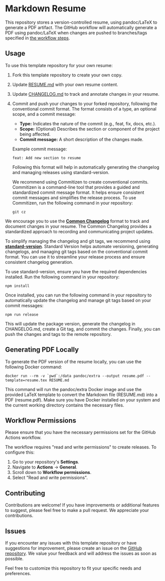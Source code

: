 # Markdown Resume

This repository stores a version-controlled resume, using pandoc/LaTeX to generate a PDF artifact.
The GitHub workflow will automatically generate a PDF using pandoc/LaTeX when changes are pushed
to branches/tags specified in [the workflow steps](./.github/workflows/pdf_generation.yml).

## Usage

To use this template repository for your own resume:

1. Fork this template repository to create your own copy.
2. Update [RESUME.md](./RESUME.md) with your own resume content.
3. Update [CHANGELOG.md](./CHANGELOG.md) to track and annotate changes in your resume.
4. Commit and push your changes to your forked repository, following the conventional commit 
   format. The format consists of a type, an optional scope, and a commit message:
   - **Type:** Indicates the nature of the commit (e.g., feat, fix, docs, etc.).
   - **Scope:** (Optional) Describes the section or component of the project being affected.
   - **Commit message:** A short description of the changes made.

   Example commit message:
   ```plaintext
   feat: Add new section to resume
   ```
   Following this format will help in automatically generating the changelog and managing releases
   using standard-version.

   We recommend using Commitizen to create conventional commits. Commitizen is a command-line tool 
   that provides a guided and standardized commit message format. It helps ensure consistent commit
   messages and simplifies the release process. To use Commitizen, run the following command in
   your repository:

   ```shell
   git cz
   ```

We encourage you to use the **[Common Changelog](https://common-changelog.org/)** format to track
and document changes in your resume. The Common Changelog provides a standardized approach to
recording and communicating project updates.

To simplify managing the changelog and git tags, we recommend using
**[standard-version](https://github.com/conventional-changelog/standard-version)**. Standard
Version helps automate versioning, generating changelogs, and managing git tags based on the
conventional commit format. You can use it to streamline your release process and ensure consistent
changelog generation.

To use standard-version, ensure you have the required dependencies installed. Run the following
command in your repository:

```shell
npm install
```

Once installed, you can run the following command in your repository to automatically update
the changelog and manage git tags based on your commit messages:

```shell
npm run release
```

This will update the package version, generate the changelog in CHANGELOG.md, create a Git tag, and
commit the changes. Finally, you can push the changes and tags to the remote repository.

## Generating PDF Locally

To generate the PDF version of the resume locally, you can use the following Docker command:

```shell
docker run --rm -v `pwd`:/data pandoc/extra --output resume.pdf --template=resume.tex RESUME.md
```

This command will run the pandoc/extra Docker image and use the provided LaTeX template to convert
the Markdown file (RESUME.md) into a PDF (resume.pdf). Make sure you have Docker installed on your
system and the current working directory contains the necessary files.

## Workflow Permissions

Please ensure that you have the necessary permissions set for the GitHub Actions workflow.

The workflow requires "read and write permissions" to create releases. To configure this:

1. Go to your repository's **Settings**.
2. Navigate to **Actions** -> **General**.
3. Scroll down to **Workflow permissions**.
4. Select "Read and write permissions".

## Contributing

Contributions are welcome! If you have improvements or additional features to suggest, please feel
free to make a pull request. We appreciate your contributions.

## Issues

If you encounter any issues with this template repository or have suggestions for improvement,
please create an issue on the [GitHub repository](https://github.com/kurtabersold/resume). We value
your feedback and will address the issues as soon as possible.

Feel free to customize this repository to fit your specific needs and preferences.

